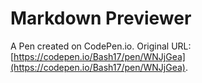 # Markdown Previewer

A Pen created on CodePen.io. Original URL: [https://codepen.io/Bash17/pen/WNJjGea](https://codepen.io/Bash17/pen/WNJjGea).


